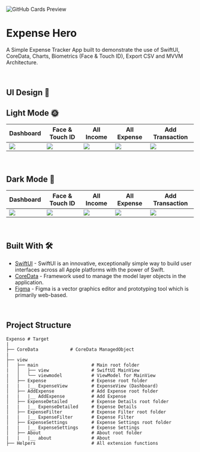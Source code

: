![GitHub Cards Preview](https://github.com/sameersyd/Expenso/blob/main/art/EXPENSO_COVER.png?raw=true)

# Expense Hero
A Simple Expense Tracker App built to demonstrate the use of SwiftUI, CoreData, Charts, Biometrics (Face & Touch ID), Export CSV and MVVM Architecture.

<br />

## UI Design 🎨


## Light Mode 🌞
Dashboard | Face & Touch ID | All Income | All Expense | Add Transaction 
--- | --- | --- |--- |--- 
![](https://github.com/sameersyd/Expenso/blob/main/art/dashboard.png) | ![](https://github.com/sameersyd/Expenso-iOS/blob/main/art/auth_faceid.png) | ![](https://github.com/sameersyd/Expenso-iOS/blob/main/art/income_stat.png) | ![](https://github.com/sameersyd/Expenso-iOS/blob/main/art/expense_stat.png) | ![](https://github.com/sameersyd/Expenso-iOS/blob/main/art/add_transaction_attach.png) 

<br />

## Dark Mode 🌚
Dashboard | Face & Touch ID | All Income | All Expense | Add Transaction 
--- | --- | --- |--- |--- 
![](https://github.com/sameersyd/Expenso/blob/main/art/dashboard_dark.png) | ![](https://github.com/sameersyd/Expenso-iOS/blob/main/art/auth_faceid_dk.png) | ![](https://github.com/sameersyd/Expenso-iOS/blob/main/art/income_stat_dk.png) | ![](https://github.com/sameersyd/Expenso-iOS/blob/main/art/expense_stat_dk.png) | ![](https://github.com/sameersyd/Expenso-iOS/blob/main/art/add_transaction_attach_dark.png) 

<br />

## Built With 🛠
- [SwiftUI](https://developer.apple.com/documentation/swiftui/) - SwiftUI is an innovative, exceptionally simple way to build user interfaces across all Apple platforms with the power of Swift.
- [CoreData](https://developer.apple.com/documentation/coredata) - Framework used to manage the model layer objects in the application.
- [Figma](https://figma.com/) - Figma is a vector graphics editor and prototyping tool which is primarily web-based.

<br />

## Project Structure
    
    Expenso # Target
    |
    ├── CoreData            # CoreData ManagedObject
    |
    ├── view
    │   ├── main                    # Main root folder
    |   │   ├── view                # SwiftUI MainView
    |   │   └── viewmodel           # ViewModel for MainView
    │   ├── Expense                 # Expense root folder
    |   |   |__ ExpenseView         # ExpenseView (Dashboard)
    │   ├── AddExpense              # Add Expense root folder
    |   |   |__ AddExpense          # Add Expense
    │   ├── ExpenseDetailed         # Expense Details root folder
    |   |   |__ ExpenseDetailed     # Expense Details
    │   ├── ExpenseFilter           # Expense Filter root folder
    |   |   |__ ExpenseFilter       # Expense Filter
    │   ├── ExpenseSettings         # Expense Settings root folder
    |   |   |__ ExpenseSettings     # Expense Settings
    │   ├── About                   # About root folder
    |   |   |__ about               # About
    ├── Helpers                     # All extension functions


<br />
